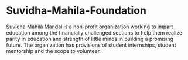 # Suvidha-Mahila-Foundation
Suvidha Mahila Mandal is a non-profit organization working to impart education among the financially challenged sections to help them realize parity in education and strength of little minds in building a promising future. The organization has provisions of student internships, student mentorship and the scope to volunteer.
